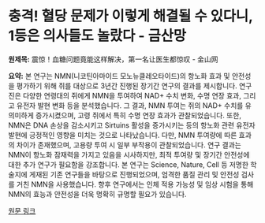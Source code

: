 # 충격! 혈당 문제가 이렇게 해결될 수 있다니, 1등은 의사들도 놀랐다 - 금산망

**원제목:** 震惊！血糖问题竟能这样解决，第一名让医生都惊叹 - 金山网

**요약:** 본 연구는 NMN(니코틴아마이드 모노뉴클레오타이드)의 항노화 효과 및 안전성을 평가하기 위해 쥐를 대상으로 3년간 진행된 장기간 연구의 결과를 제시합니다. 연구진은 다양한 연령대의 쥐에게 NMN을 투여하여 NAD+ 수치 변화, 수명 연장 효과, 그리고 유전자 발현 변화 등을 분석했습니다.  그 결과, NMN 투여는  쥐의 NAD+ 수치를 유의미하게 증가시켰으며, 고령 쥐에서 특히 수명 연장 효과가 관찰되었습니다.  또한, NMN은 DNA 손상을 감소시키고 Sirtuins 활성을 증가시키는 등의 항노화 관련 유전자 발현에 긍정적인 영향을 미치는 것으로 나타났습니다.  다만, NMN 투여량에 따른 효과의 차이가 존재했으며, 고용량 투여 시 일부 부작용이 관찰되었습니다.  연구 결과는 NMN이 항노화 잠재력을 가지고 있음을 시사하지만,  최적 투여량 및 장기간 안전성에 대한 추가 연구가 필요함을 강조합니다.  본 연구는  Science, Nature, Cell 등 저명한 학술지에 게재된 기존 연구들을 바탕으로 진행되었으며,  엄격한 품질 관리 및 안전성 검사를 거친 NMN을 사용했습니다.  향후 연구에서는 인체 적용 가능성 및 임상 시험을 통해 NMN의 효능과 안전성을 더욱 명확히 규명할 필요가 있습니다.

[원문 링크](https://www.jsw.com.cn/2025/0725/1908836.shtml)
